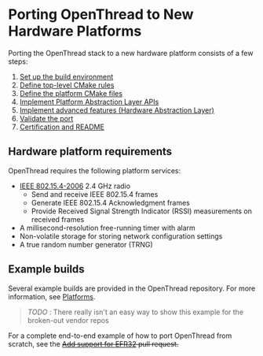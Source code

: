 # Porting OpenThread to New Hardware Platforms

Porting the OpenThread stack to a new hardware platform consists of a few steps:

1.  [Set up the build environment](https://github.com/openthread/openthread/blob/main/doc/site/en/guides/porting/set-up-the-build-environment.md)
1.  [Define top-level CMake rules](https://github.com/openthread/openthread/blob/main/doc/site/en/guides/porting/define-top-level-cmake-rules.md)
1.  [Define the platform CMake files](https://github.com/openthread/openthread/blob/main/doc/site/en/guides/porting/define-the-platform-cmake-files.md)
1.  [Implement Platform Abstraction Layer APIs](https://github.com/openthread/openthread/blob/main/doc/site/en/guides/porting/implement-platform-abstraction-layer-apis.md)
1.  [Implement advanced features (Hardware Abstraction Layer)](https://github.com/openthread/openthread/blob/main/doc/site/en/guides/porting/implement-advanced-features.md)
1.  [Validate the port](https://github.com/openthread/openthread/blob/main/doc/site/en/guides/porting/validate-the-port.md)
1.  [Certification and README](https://github.com/openthread/openthread/blob/main/doc/site/en/guides/porting/certification-and-readme.md)

## Hardware platform requirements

OpenThread requires the following platform services:

-   [IEEE 802.15.4-2006](https://standards.ieee.org/findstds/standard/802.15.4-2006.html)
    2.4 GHz radio
    -   Send and receive IEEE 802.15.4 frames
    -   Generate IEEE 802.15.4 Acknowledgment frames
    -   Provide Received Signal Strength Indicator (RSSI) measurements on
        received frames
-   A millisecond-resolution free-running timer with alarm
-   Non-volatile storage for storing network configuration settings
-   A true random number generator (TRNG)

## Example builds

Several example builds are provided in the OpenThread repository. For more
information, see [Platforms](https://openthread.io/platforms).


> *TODO* : There really isn't an easy way to show this example for the broken-out vendor repos

For a complete end-to-end example of how to port OpenThread from scratch, see
the ~~[Add support for EFR32](https://github.com/openthread/openthread/pull/1592)
pull request.~~

